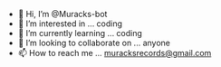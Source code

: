 - 👋 Hi, I’m @Muracks-bot
- 👀 I’m interested in ... coding
- 🌱 I’m currently learning ... coding
- 💞️ I’m looking to collaborate on ... anyone
- 📫 How to reach me ... muracksrecords@gmail.com

<!---
Muracks-bot/Muracks-bot is a ✨ special ✨ repository because its `README.md` (this file) appears on your GitHub profile.
You can click the Preview link to take a look at your changes.
--->
